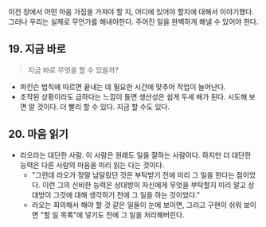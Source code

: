 
이전 장에서 어떤 마음 가짐을 가져야 할 지, 어디에 있어야 할지에 대해서 이야기했다. 그러나 우리는 실제로 무언가를 해내야한다. 주어진 일을 완벽하게 해낼 수 있어야 한다. 


## 19. 지금 바로 

> 지금 바로 무엇을 할 수 있을까? 

- 파킨슨 법칙에 따르면 끝내는 데 필요한 시간에 맞추어 작업이 늘어난다. 
- 조작된 상황이라도 급하다는 느낌이 들면 생산성은 쉽게 두세 배가 된다. 시도해 보면 알 것이다. 더 빨리 할 수 있다. 지금 할 수도 있다. 


## 20. 마음 읽기 

- 라오라는 대단한 사람. 이 사람은 원래도 일을 잘하는 사람이다. 하지만 더 대단한 능력은 다른 사람의 마음을 미리 읽는 다는 것이다. 
	- "그런데 라오가 정말 남달랐던 것은 부탁받기 전에 미리 그 일을 한다는 점이었다. 이런 그의 신비한 능력은 상대방이 자신에게 무엇을 부탁할지 미리 알고 상대방이 그것에 대해 생각하기 전에 그 일을 하는 것이었다."
	- 라오는 회의해서 해야 할 것 같은 일들이 눈에 보이면, 그리고 구현이 쉬워 보이면 "할 일 목록"에 넣기도 전에 그 일을 처리해버린다. 